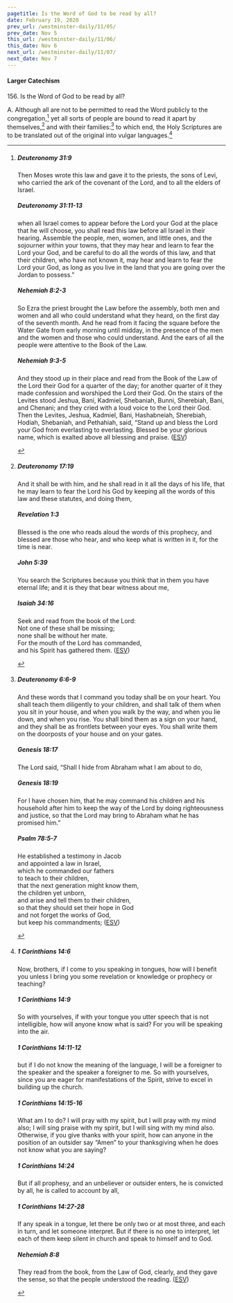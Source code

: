 ```yaml
---
pagetitle: Is the Word of God to be read by all?
date: February 19, 2020
prev_url: /westminster-daily/11/05/
prev_date: Nov 5
this_url: /westminster-daily/11/06/
this_date: Nov 6
next_url: /westminster-daily/11/07/
next_date: Nov 7
---
```


#### Larger Catechism

156\. Is the Word of God to be read by all?

A. Although all are not to be permitted to read the Word publicly to the congregation,[^fnref:wlc1] yet all sorts of people are bound to read it apart by themselves,[^fnref:wlc2] and with their families:[^fnref:wlc3] to which end, the Holy Scriptures are to be translated out of the original into vulgar languages.[^fnref:wlc4]


[^fnref:wlc1]: <div class="esv"><h5>Deuteronomy 31:9</h5> <div class="esv-text"> <p id="p05031009.06-1">Then Moses wrote this law and gave it to the priests, the sons of Levi, who carried the ark of the covenant of the <span class="small-caps">Lord</span>, and to all the elders of Israel.</p> </div><h5>Deuteronomy 31:11-13</h5> <div class="esv-text"><p id="p05031011.01-2">when all Israel comes to appear before the <span class="small-caps">Lord</span> your God at the place that he will choose, you shall read this law before all Israel in their hearing. Assemble the people, men, women, and little ones, and the sojourner within your towns, that they may hear and learn to fear the <span class="small-caps">Lord</span> your God, and be careful to do all the words of this law, and that their children, who have not known it, may hear and learn to fear the <span class="small-caps">Lord</span> your God, as long as you live in the land that you are going over the Jordan to possess.&#8221;</p> </div><h5>Nehemiah 8:2-3</h5> <div class="esv-text"><p id="p16008002.01-3">So Ezra the priest brought the Law before the assembly, both men and women and all who could understand what they heard, on the first day of the seventh month. And he read from it facing the square before the Water Gate from early morning until midday, in the presence of the men and the women and those who could understand. And the ears of all the people were attentive to the Book of the Law.</p> </div><h5>Nehemiah 9:3-5</h5> <div class="esv-text"><p id="p16009003.01-4">And they stood up in their place and read from the Book of the Law of the <span class="small-caps">Lord</span> their God for a quarter of the day; for another quarter of it they made confession and worshiped the <span class="small-caps">Lord</span> their God. On the stairs of the Levites stood Jeshua, Bani, Kadmiel, Shebaniah, Bunni, Sherebiah, Bani, and Chenani; and they cried with a loud voice to the <span class="small-caps">Lord</span> their God. Then the Levites, Jeshua, Kadmiel, Bani, Hashabneiah, Sherebiah, Hodiah, Shebaniah, and Pethahiah, said, &#8220;Stand up and bless the <span class="small-caps">Lord</span> your God from everlasting to everlasting. Blessed be your glorious name, which is exalted above all blessing and praise.  (<a href="http://www.esv.org" class="copyright">ESV</a>)</p> </div> </div>

[^fnref:wlc2]: <div class="esv"><h5>Deuteronomy 17:19</h5> <div class="esv-text"><p id="p05017019.01-1">And it shall be with him, and he shall read in it all the days of his life, that he may learn to fear the <span class="small-caps">Lord</span> his God by keeping all the words of this law and these statutes, and doing them,</p> </div><h5>Revelation 1:3</h5> <div class="esv-text"><p id="p66001003.01-2">Blessed is the one who reads aloud the words of this prophecy, and blessed are those who hear, and who keep what is written in it, for the time is near.</p> </div><h5>John 5:39</h5> <div class="esv-text"><p id="p43005039.01-3"><span class="woc">You search the Scriptures because you think that in them you have eternal life; and it is they that bear witness about me,</span></p> </div><h5>Isaiah 34:16</h5> <div class="esv-text"><div class="block-indent"> <p class="line-group" id="p23034016.01-4">Seek and read from the book of the <span class="small-caps">Lord</span>:<br /> <span class="indent"></span>Not one of these shall be missing;<br /> <span class="indent"></span>none shall be without her mate.<br /> For the mouth of the <span class="small-caps">Lord</span> has commanded,<br /> <span class="indent"></span>and his Spirit has gathered them.  (<a href="http://www.esv.org" class="copyright">ESV</a>)</p> </div> </div> </div>

[^fnref:wlc3]: <div class="esv"><h5>Deuteronomy 6:6-9</h5> <div class="esv-text"><p id="p05006006.01-1">And these words that I command you today shall be on your heart. You shall teach them diligently to your children, and shall talk of them when you sit in your house, and when you walk by the way, and when you lie down, and when you rise. You shall bind them as a sign on your hand, and they shall be as frontlets between your eyes. You shall write them on the doorposts of your house and on your gates.</p> </div><h5>Genesis 18:17</h5> <div class="esv-text"><p id="p01018017.01-2">The <span class="small-caps">Lord</span> said, &#8220;Shall I hide from Abraham what I am about to do,</p> </div><h5>Genesis 18:19</h5> <div class="esv-text"><p id="p01018019.01-3">For I have chosen him, that he may command his children and his household after him to keep the way of the <span class="small-caps">Lord</span> by doing righteousness and justice, so that the <span class="small-caps">Lord</span> may bring to Abraham what he has promised him.&#8221;</p> </div><h5>Psalm 78:5-7</h5> <div class="esv-text"><div class="block-indent"> <p class="line-group" id="p19078005.01-4">He established a testimony in Jacob<br /> <span class="indent"></span>and appointed a law in Israel,<br /> which he commanded our fathers<br /> <span class="indent"></span>to teach to their children,<br />  that the next generation might know them,<br /> <span class="indent"></span>the children yet unborn,<br /> and arise and tell them to their children,<br />  <span class="indent"></span>so that they should set their hope in God<br /> and not forget the works of God,<br /> <span class="indent"></span>but keep his commandments;  (<a href="http://www.esv.org" class="copyright">ESV</a>)</p> </div> </div> </div>

[^fnref:wlc4]: <div class="esv"><h5>1 Corinthians 14:6</h5> <div class="esv-text"><p id="p46014006.01-1">Now, brothers, if I come to you speaking in tongues, how will I benefit you unless I bring you some revelation or knowledge or prophecy or teaching?</p> </div><h5>1 Corinthians 14:9</h5> <div class="esv-text"><p id="p46014009.01-2">So with yourselves, if with your tongue you utter speech that is not intelligible, how will anyone know what is said? For you will be speaking into the air.</p> </div><h5>1 Corinthians 14:11-12</h5> <div class="esv-text"><p id="p46014011.01-3">but if I do not know the meaning of the language, I will be a foreigner to the speaker and the speaker a foreigner to me. So with yourselves, since you are eager for manifestations of the Spirit, strive to excel in building up the church.</p> </div><h5>1 Corinthians 14:15-16</h5> <div class="esv-text"><p id="p46014015.01-4">What am I to do? I will pray with my spirit, but I will pray with my mind also; I will sing praise with my spirit, but I will sing with my mind also. Otherwise, if you give thanks with your spirit, how can anyone in the position of an outsider say &#8220;Amen&#8221; to your thanksgiving when he does not know what you are saying?</p> </div><h5>1 Corinthians 14:24</h5> <div class="esv-text"><p id="p46014024.01-5">But if all prophesy, and an unbeliever or outsider enters, he is convicted by all, he is called to account by all,</p> </div><h5>1 Corinthians 14:27-28</h5> <div class="esv-text"><p id="p46014027.01-6">If any speak in a tongue, let there be only two or at most three, and each in turn, and let someone interpret. But if there is no one to interpret, let each of them keep silent in church and speak to himself and to God.</p> </div><h5>Nehemiah 8:8</h5> <div class="esv-text"><p id="p16008008.01-7">They read from the book, from the Law of God, clearly, and they gave the sense, so that the people understood the reading.  (<a href="http://www.esv.org" class="copyright">ESV</a>)</p> </div> </div>


